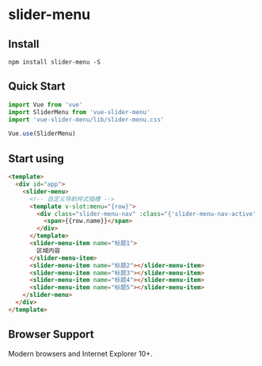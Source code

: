 # slider-menu

## Install
```
npm install slider-menu -S
```

## Quick Start

```js
import Vue from 'vue'
import SliderMenu from 'vue-slider-menu'
import 'vue-slider-menu/lib/slider-menu.css'

Vue.use(SliderMenu)
```

## Start using

```html
<template>
  <div id="app">
    <slider-menu>
      <!-- 自定义导航样式插槽 -->
      <template v-slot:menu="{row}">
        <div class="slider-menu-nav" :class="{'slider-menu-nav-active': row.current === row.index}">
          <span>{{row.name}}</span>
        </div>
      </template>
      <slider-menu-item name="标题1">
      	区域内容
      </slider-menu-item>
      <slider-menu-item name="标题2"></slider-menu-item>
      <slider-menu-item name="标题3"></slider-menu-item>
      <slider-menu-item name="标题4"></slider-menu-item>
      <slider-menu-item name="标题5"></slider-menu-item>
    </slider-menu>
  </div>
</template>
```

## Browser Support

Modern browsers and Internet Explorer 10+.